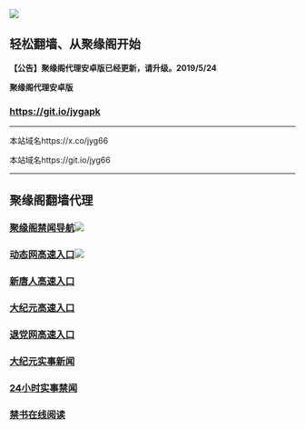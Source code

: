 ![](https://raw.githubusercontent.com/hao369/a/master/j.jpg)



## 轻松翻墙、从聚缘阁开始



**【公告】聚缘阁代理安卓版已经更新，请升级。2019/5/24**

 
**聚缘阁代理安卓版**
### https://git.io/jygapk  

***

本站域名https://x.co/jyg66 

本站域名https://git.io/jyg66



***




## 聚缘阁翻墙代理 


### [聚缘阁禁闻导航](https://5a.weihu.gq/)![](https://tup.vraet.cf/jyg.gif)

### [动态网高速入口](https://66.jyg7.eu.org/?id=2)![](https://tup.vraet.cf/jygdl.gif)


### [新唐人高速入口](https://66.jyg7.eu.org/?id=5)

### [大纪元高速入口](https://66.jyg7.eu.org/?id=7)

### [退党网高速入口](https://66.jyg7.eu.org/?id=8)






### [大纪元实事新闻](https://git.io/fjmgE)

### [24小时实事禁闻](https://git.io/fj3Go)

### [禁书在线阅读](https://git.io/fjJ5Z)






